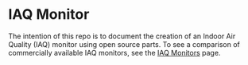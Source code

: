 # IAQ Monitor

The intention of this repo is to document the creation of an Indoor Air Quality (IAQ) monitor using open source parts. To see a comparison of commercially available IAQ monitors, see the [IAQ Monitors](./IAQ%20Monitors.md) page.